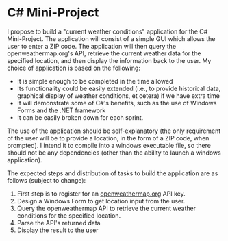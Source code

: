 # C# Mini-Project
I propose to build a "current weather conditions" application for the C# Mini-Project.  The application will consist of a simple GUI which allows the user to enter a ZIP code.  The application will then query the openweathermap.org's API, retrieve the current weather data for the specified location, and then display the information back to the user.  My choice of application is based on the following: 
* It is simple enough to be completed in the time allowed
* Its functionality could be easily extended (i.e., to provide historical data, graphical display of weather conditions, et cetera) if we have extra time
* It will demonstrate some of C#'s benefits, such as the use of Windows Forms and the .NET framework
* It can be easily broken down for each sprint.

The use of the application should be self-explanatory (the only requirement of the user will be to provide a location, in the form of a ZIP code, when prompted).  I intend it to compile into a windows executable file, so there should not be any dependencies (other than the ability to launch a windows application).

The expected steps and distribution of tasks to build the application are as follows (subject to change):
1. First step is to register for an <a href="https://openweathermap.org/api">openweathermap.org</a> API key.
2. Design a Windows Form to get location input from the user.
3. Query the openweathermap API to retrieve the current weather conditions for the specified location.
4. Parse the API's returned data
5. Display the result to the user
